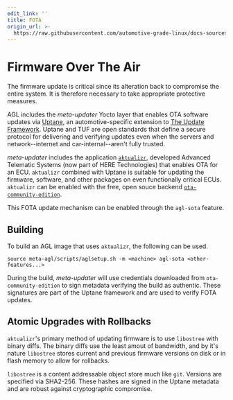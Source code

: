 ```yaml
---
edit_link: ''
title: FOTA
origin_url: >-
  https://raw.githubusercontent.com/automotive-grade-linux/docs-sources/flounder/docs/security-blueprint/part-8/1-FOTA.md
---
```


<!-- WARNING: This file is generated by fetch_docs.js using /home/boron/Documents/AGL/docs-webtemplate/site/_data/tocs/architecture/flounder/security_blueprint-flounder-security-blueprint-book.yml -->

# Firmware Over The Air

The firmware update is critical since its alteration back to compromise the
entire system. It is therefore necessary to take appropriate protective measures.

AGL includes the _meta-updater_ Yocto layer that enables OTA software
updates via [Uptane](https://uptane.github.io), an automotive-specific extension
to [The Update Framework](https://theupdateframework.github.io/). Uptane and TUF
are open standards that define a secure protocol for delivering and verifying
updates even when the servers and network--internet and car-internal--aren't fully trusted.

_meta-updater_ includes the application [`aktualizr`](https://github.com/advancedtelematic/aktualizr),
developed Advanced Telematic Systems (now part of HERE Technologies) that enables
OTA for an ECU. `aktualizr` combined with Uptane is suitable for updating the
firmware, software, and other packages on even functionally critical ECUs.
`aktualizr` can be enabled with the free, open souce backend
[`ota-community-edition`](https://github.com/advancedtelematic/ota-community-edition).

This FOTA update mechanism can be enabled through the `agl-sota` feature.

## Building

To build an AGL image that uses `aktualizr`, the following can be used.

```
source meta-agl/scripts/aglsetup.sh -m <machine> agl-sota <other-features...>
```

During the build, _meta-updater_ will use credentials downloaded from `ota-community-edition`
to sign metadata verifying the build as authentic. These signatures are part of the Uptane
framework and are used to verify FOTA updates.

## Atomic Upgrades with Rollbacks

`aktualizr`'s primary method of updating firmware is to use `libostree` with binary diffs.
The binary diffs use the least amout of bandwidth, and by it's nature `libostree` stores
current and previous firmware versions on disk or in flash memory to allow for rollbacks.

`libostree` is a content addressable object store much like `git`. Versions are specified
via SHA2-256. These hashes are signed in the Uptane metadata and are robust against
cryptographic compromise.
